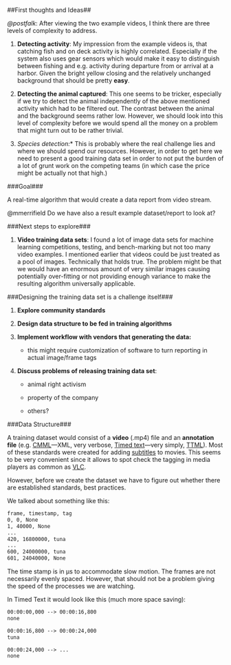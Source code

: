 ##First thoughts and Ideas##

*@postfalk*: After viewing the two example videos, I think there are three levels 
of complexity to address.

1. **Detecting activity**: My impression from the example videos is, that catching 
fish and on deck activity is highly correlated. Especially if the system also 
uses gear sensors which would make it easy to distinguish between fishing and 
e.g. activity during departure from or arrival at a harbor. Given the bright 
yellow closing and the relatively unchanged background that should be pretty **easy**.

2. **Detecting the animal captured**: This one seems to be tricker, especially if we 
try to detect the animal independently of the above mentioned activity which had 
to be filtered out. The contrast between the animal and the background seems 
rather low. However, we should look into this level of complexity before we 
would spend all the money on a problem that might turn out to be rather trivial.

3. **Species detection*:** This is probably where the real challenge lies and where 
we should spend our resources. However, in order to get here we need to present
a good training data set in order to not put the burden of a lot of grunt work
on the competing teams (in which case the price might be actually not that
high.)

###Goal###

A real-time algorithm that would create a data report from video stream.

@mmerrifield Do we have also a result example dataset/report to look at?

###Next steps to explore###

1. **Video training data sets**: I found a lot of image data sets for machine 
learning competitions, testing, and bench-marking but not too many video 
examples. I mentioned earlier that videos could be just treated as a pool of 
images. Technically that holds true. The problem might be that we would have 
an enormous amount of very similar images causing potentially over-fitting 
or not providing enough variance to make the resulting algorithm universally 
applicable.

###Designing the training data set is a challenge itself###

1. **Explore community standards**

2. **Design data structure to be fed in training algorithms**

3. **Implement workflow with vendors that generating the data:** 

    - this might require customization of software to turn reporting in 
    actual image/frame tags

4. **Discuss problems of releasing training data set**:

    - animal right activism

    - property of the company

    - others?


###Data Structure###

A training dataset would consist of a **video** (.mp4) file and an **annotation 
file** (e.g. [CMML](https://en.wikipedia.org/wiki/Continuous_Media_Markup_Language)&mdash;XML, 
very verbose, [Timed text](https://en.wikipedia.org/wiki/Timed_text)&mdash;very simply,
[TTML](https://en.wikipedia.org/wiki/Timed_Text_Markup_Language)). Most of these
standards were created for adding 
[subtitles](https://en.wikipedia.org/wiki/Category:Subtitle_file_formats) to movies. 
This seems to be very convenient since it allows to spot check the tagging in media
players as common as [VLC](http://www.videolan.org/index.html). 

However, before we create the dataset we have to figure out whether there are established
standards, best practices.

We talked about something like this:

```txt
frame, timestamp, tag
0, 0, None
1, 40000, None
...
420, 16800000, tuna
...
600, 24000000, tuna
601, 24040000, None

```

The time stamp is in &#181;s to accommodate slow motion. The frames are not necessarily
evenly spaced. However, that should not be a problem giving the speed of the processes
we are watching.

In Timed Text it would look like this (much more space saving):

```txt
00:00:00,000 --> 00:00:16,800
none

00:00:16,800 --> 00:00:24,000
tuna

00:00:24,000 --> ...
none
```
